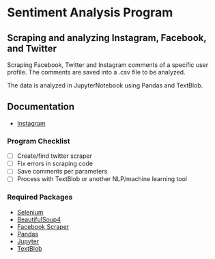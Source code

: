 # Sentiment Analysis Program

## Scraping and analyzing Instagram, Facebook, and Twitter

Scraping Facebook, Twitter and Instagram comments of a specific user profile. The comments are saved into a .csv file to be analyzed.

The data is analyzed in JupyterNotebook using Pandas and TextBlob.

## Documentation

- [Instagram](https://github.com/amyjtech/sentiment_analysis/blob/main/doc/instagram.md)

### Program Checklist

- [ ] Create/find twitter scraper
- [ ] Fix errors in scraping code
- [ ] Save comments per parameters
- [ ] Process with TextBlob or another NLP/machine learning tool

### Required Packages

- [Selenium](https://selenium-python.readthedocs.io/installation.html#)
- [BeautifulSoup4](https://www.crummy.com/software/BeautifulSoup/bs4/doc/#installing-beautiful-soup)
- [Facebook Scraper](https://pypi.org/project/facebook-scraper/)
- [Pandas](https://pandas.pydata.org/)
- [Jupyter](https://jupyter.org/)
- [TextBlob](https://textblob.readthedocs.io/en/dev/)
